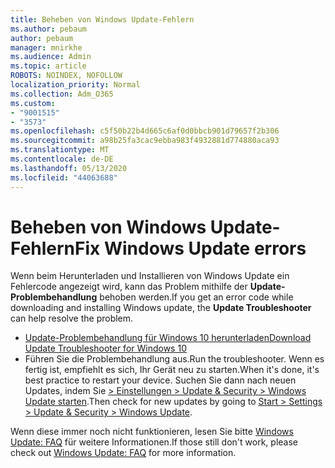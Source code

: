 ```yaml
---
title: Beheben von Windows Update-Fehlern
ms.author: pebaum
author: pebaum
manager: mnirkhe
ms.audience: Admin
ms.topic: article
ROBOTS: NOINDEX, NOFOLLOW
localization_priority: Normal
ms.collection: Adm_O365
ms.custom:
- "9001515"
- "3573"
ms.openlocfilehash: c5f50b22b4d665c6af0d0bbcb901d79657f2b306
ms.sourcegitcommit: a98b25fa3cac9ebba983f4932881d774880aca93
ms.translationtype: MT
ms.contentlocale: de-DE
ms.lasthandoff: 05/13/2020
ms.locfileid: "44063688"
---
```

# <a name="fix-windows-update-errors"></a><span data-ttu-id="68ae9-102">Beheben von Windows Update-Fehlern</span><span class="sxs-lookup"><span data-stu-id="68ae9-102">Fix Windows Update errors</span></span>

<span data-ttu-id="68ae9-103">Wenn beim Herunterladen und Installieren von Windows Update ein Fehlercode angezeigt wird, kann das Problem mithilfe der **Update-Problembehandlung** behoben werden.</span><span class="sxs-lookup"><span data-stu-id="68ae9-103">If you get an error code while downloading and installing Windows update, the **Update Troubleshooter** can help resolve the problem.</span></span>

- [<span data-ttu-id="68ae9-104">Update-Problembehandlung für Windows 10 herunterladen</span><span class="sxs-lookup"><span data-stu-id="68ae9-104">Download Update Troubleshooter for Windows 10</span></span>](https://support.microsoft.com/help/4027322/windows-update-troubleshooter)
- <span data-ttu-id="68ae9-105">Führen Sie die Problembehandlung aus.</span><span class="sxs-lookup"><span data-stu-id="68ae9-105">Run the troubleshooter.</span></span> <span data-ttu-id="68ae9-106">Wenn es fertig ist, empfiehlt es sich, Ihr Gerät neu zu starten.</span><span class="sxs-lookup"><span data-stu-id="68ae9-106">When it's done, it's best practice to restart your device.</span></span> <span data-ttu-id="68ae9-107">Suchen Sie dann nach neuen Updates, indem Sie [> Einstellungen > Update & Security > Windows Update starten](ms-settings:windowsupdate).</span><span class="sxs-lookup"><span data-stu-id="68ae9-107">Then check for new updates by going to [Start > Settings > Update & Security > Windows Update](ms-settings:windowsupdate).</span></span>

<span data-ttu-id="68ae9-108">Wenn diese immer noch nicht funktionieren, lesen Sie bitte [Windows Update: FAQ](https://support.microsoft.com/help/12373/windows-update-faq) für weitere Informationen.</span><span class="sxs-lookup"><span data-stu-id="68ae9-108">If those still don't work, please check out [Windows Update: FAQ](https://support.microsoft.com/help/12373/windows-update-faq) for more information.</span></span>

